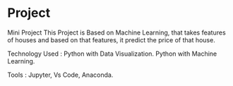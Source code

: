 # Project
Mini Project
This Project is Based on Machine Learning, that takes features of
houses and based on that features, it predict the price of that house.

Technology Used :
    Python with Data Visualization.
    Python with Machine Learning.

Tools : Jupyter, Vs Code, Anaconda.